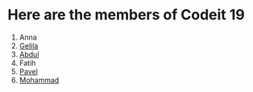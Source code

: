 
# Here are the members of  Codeit 19 

1. Anna
2. [Gelila](gelila.md)
3. [Abdul](abdul.md)
4. Fatih
5. [Pavel](pavel.md)
6. [Mohammad](https://github.com/fmkarakus/isolate-3/blob/master/mohammad.md)

